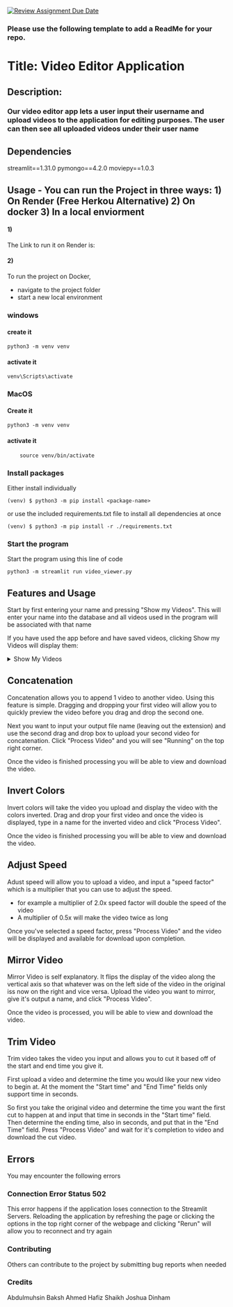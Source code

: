 [![Review Assignment Due Date](https://classroom.github.com/assets/deadline-readme-button-24ddc0f5d75046c5622901739e7c5dd533143b0c8e959d652212380cedb1ea36.svg)](https://classroom.github.com/a/545oUMxH)

### Please use the following template to add a ReadMe for your repo.

# Title: Video Editor Application
## Description:
### Our video editor app lets a user input their username and upload videos to the application for editing purposes. The user can then see all uploaded videos under their user name

## Dependencies
streamlit==1.31.0
pymongo==4.2.0
moviepy==1.0.3

## Usage - You can run the Project in three ways: 1) On Render (Free Herkou Alternative)  2) On docker 3) In a local enviorment

#### 1) 
The Link to run it on Render is:


#### 2) 
To run the project on Docker, 
- navigate to the project folder
- start a new local environment
### windows
#### create it
```
python3 -m venv venv
```


#### activate it
```
venv\Scripts\activate
```

### MacOS
#### Create it
```
python3 -m venv venv
```

#### activate it
```
	source venv/bin/activate
```

### Install packages

Either install individually

```
(venv) $ python3 -m pip install <package-name>
```

 or use the included requirements.txt file to install all dependencies at once
 ```
 (venv) $ python3 -m pip install -r ./requirements.txt
```

### Start the program

Start the program using this line of code

```
python3 -m streamlit run video_viewer.py
```
## Features and Usage

Start by first entering your name and pressing "Show my Videos". 
This will enter your name into the database and all videos used in the program will be associated with that name

If you have used the app before and have saved videos, clicking Show my Videos will display them:
<details><summary> Show My Videos </summary>
<img width="550" alt="video_viewer-show-my-videos" src="https://github.com/BTP405/project-1-group-13-nbb/assets/122370310/aff44d82-70be-4fb1-b02a-819263f7bd41">
</details>

## Concatenation

Concatenation allows you to append 1 video to another video. Using this feature is simple. Dragging and dropping your first video will allow you to quickly preview the video before you drag and drop the second one.

Next you want to input your output file name (leaving out the extension) and use the second drag and drop box to upload your second video for concatenation. Click "Process Video" and you will see "Running" on the top right corner. 

Once the video is finished processing you will be able to view and download the video.

## Invert Colors

Invert colors will take the video you upload and display the video with the colors inverted.
Drag and drop your first video and once the video is displayed, type in a name for the inverted video and click "Process Video".

Once the video is finished processing you will be able to view and download the video.

## Adjust Speed

Adust speed will allow you to upload a video, and input a "speed factor" which is a multiplier that you can use to adjust the speed.
- for example a multiplier of 2.0x speed factor will double the speed of the video
- A multiplier of 0.5x will make the video twice as long

Once you've selected a speed factor, press "Process Video" and the video will be displayed and available for download upon completion.

## Mirror Video

Mirror Video is self explanatory. It flips the display of the video along the vertical axis so that whatever was on the left side of the video in the original iss now on the right and vice versa. Upload the video you want to mirror, give it's output a name, and click "Process Video". 

Once the video is processed, you will be able to view and download the video.

## Trim Video

Trim video takes the video you input and allows you to cut it based off of the start and end time you give it.

First upload a video and determine the time you would like your new video to begin at.
At the moment the "Start time" and "End Time" fields only support time in seconds.

So first you take the original video and determine the time you want the first cut to happen at and input that time in seconds in the "Start time" field. Then determine the ending time, also in seconds, and put that in the "End Time" field. Press "Process Video" and wait for it's completion to video and download the cut video.

## Errors

You may encounter the following errors
### Connection Error Status 502

This error happens if the application loses connection to the Streamlit Servers. Reloading the application by refreshing the page or clicking the options in the top right corner of the webpage and clicking "Rerun" will allow you to reconnect and try again

### Contributing

Others can contribute to the project by submitting bug reports when needed

### Credits
Abdulmuhsin Baksh
Ahmed Hafiz Shaikh
Joshua Dinham
